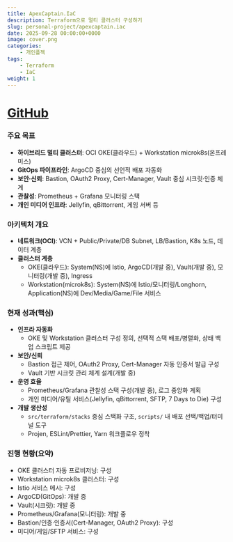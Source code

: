 ```yaml
---
title: ApexCaptain.IaC
description: Terraform으로 멀티 클러스터 구성하기
slug: personal-project/apexcaptain.iac
date: 2025-09-28 00:00:00+0000
image: cover.png
categories:
    - 개인플젝
tags:
    - Terraform
    - IaC
weight: 1    
---
```


# [GitHub](https://github.com/ApexCaptain/ApexCaptain.IaC)

### 주요 목표

- **하이브리드 멀티 클러스터**: OCI OKE(클라우드) + Workstation microk8s(온프레미스)
- **GitOps 파이프라인**: ArgoCD 중심의 선언적 배포 자동화
- **보안·신뢰**: Bastion, OAuth2 Proxy, Cert-Manager, Vault 중심 시크릿·인증 체계
- **관찰성**: Prometheus + Grafana 모니터링 스택
- **개인 미디어 인프라**: Jellyfin, qBittorrent, 게임 서버 등


### 아키텍처 개요

- **네트워크(OCI)**: VCN + Public/Private/DB Subnet, LB/Bastion, K8s 노드, 데이터 계층
- **클러스터 계층**
  - OKE(클라우드): System(NS)에 Istio, ArgoCD(개발 중), Vault(개발 중), 모니터링(개발 중), Ingress
  - Workstation(microk8s): System(NS)에 Istio/모니터링/Longhorn, Application(NS)에 Dev/Media/Game/File 서비스

### 현재 성과(핵심)

- **인프라 자동화**
  - OKE 및 Workstation 클러스터 구성 정의, 선택적 스택 배포/병렬화, 상태 백업 스크립트 제공
- **보안/신뢰**
  - Bastion 접근 제어, OAuth2 Proxy, Cert-Manager 자동 인증서 발급 구성
  - Vault 기반 시크릿 관리 체계 설계(개발 중)
- **운영 효율**
  - Prometheus/Grafana 관찰성 스택 구성(개발 중), 로그 중앙화 계획
  - 개인 미디어/유틸 서비스(Jellyfin, qBittorrent, SFTP, 7 Days to Die) 구성
- **개발 생산성**
  - `src/terraform/stacks` 중심 스택화 구조, `scripts/` 내 배포 선택/백업/터미널 도구
  - Projen, ESLint/Prettier, Yarn 워크플로우 정착

### 진행 현황(요약)

- OKE 클러스터 자동 프로비저닝: 구성
- Workstation microk8s 클러스터: 구성
- Istio 서비스 메시: 구성
- ArgoCD(GitOps): 개발 중
- Vault(시크릿): 개발 중
- Prometheus/Grafana(모니터링): 개발 중
- Bastion/인증·인증서(Cert-Manager, OAuth2 Proxy): 구성
- 미디어/게임/SFTP 서비스: 구성

